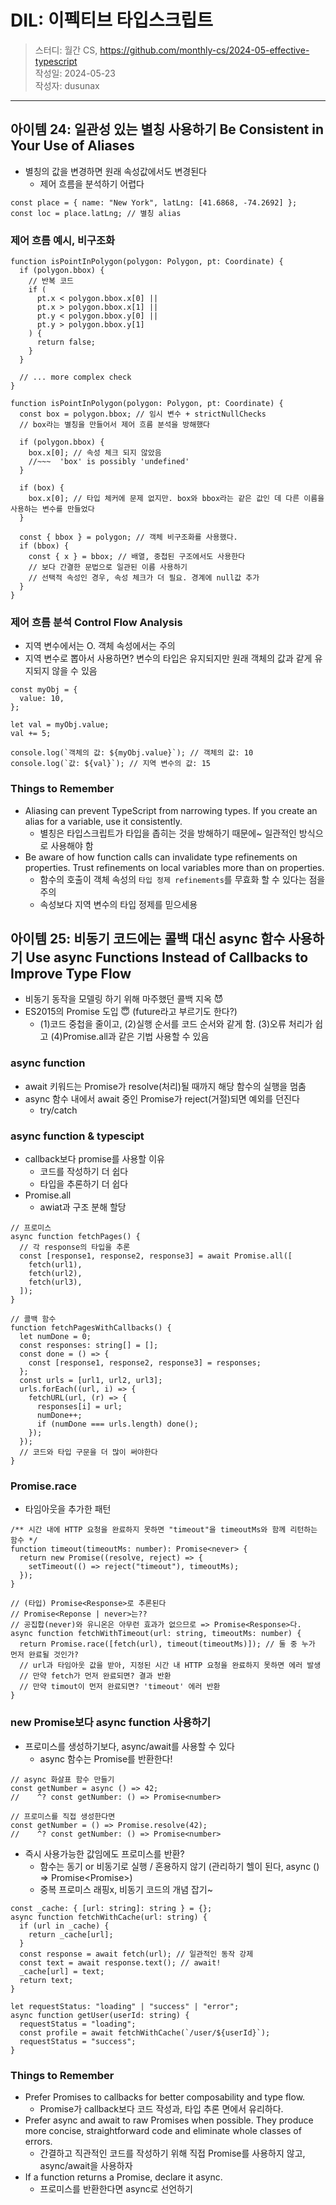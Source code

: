 # DIL: 이펙티브 타입스크립트

> 스터디: 월간 CS, https://github.com/monthly-cs/2024-05-effective-typescript  
> 작성일: 2024-05-23  
> 작성자: dusunax

---

## 아이템 24: 일관성 있는 별칭 사용하기 Be Consistent in Your Use of Aliases

- 별칭의 값을 변경하면 원래 속성값에서도 변경된다
  - 제어 흐름을 분석하기 어렵다

```tsx
const place = { name: "New York", latLng: [41.6868, -74.2692] };
const loc = place.latLng; // 별칭 alias
```

### 제어 흐름 예시, 비구조화

```tsx
function isPointInPolygon(polygon: Polygon, pt: Coordinate) {
  if (polygon.bbox) {
    // 반복 코드
    if (
      pt.x < polygon.bbox.x[0] ||
      pt.x > polygon.bbox.x[1] ||
      pt.y < polygon.bbox.y[0] ||
      pt.y > polygon.bbox.y[1]
    ) {
      return false;
    }
  }

  // ... more complex check
}

function isPointInPolygon(polygon: Polygon, pt: Coordinate) {
  const box = polygon.bbox; // 임시 변수 + strictNullChecks
  // box라는 별칭을 만들어서 제어 흐름 분석을 방해했다

  if (polygon.bbox) {
    box.x[0]; // 속성 체크 되지 않았음
    //~~~  'box' is possibly 'undefined'
  }

  if (box) {
    box.x[0]; // 타입 체커에 문제 없지만. box와 bbox라는 같은 값인 데 다른 이름을 사용하는 변수를 만들었다
  }

  const { bbox } = polygon; // 객체 비구조화를 사용했다.
  if (bbox) {
    const { x } = bbox; // 배열, 중첩된 구조에서도 사용한다
    // 보다 간결한 문법으로 일관된 이름 사용하기
    // 선택적 속성인 경우, 속성 체크가 더 필요. 경계에 null값 추가
  }
}
```

### 제어 흐름 분석 Control Flow Analysis

- 지역 변수에서는 O. 객체 속성에서는 주의
- 지역 변수로 뽑아서 사용하면? 변수의 타입은 유지되지만 원래 객체의 값과 같게 유지되지 않을 수 있음

```tsx
const myObj = {
  value: 10,
};

let val = myObj.value;
val += 5;

console.log(`객체의 값: ${myObj.value}`); // 객체의 값: 10
console.log(`값: ${val}`); // 지역 변수의 값: 15
```

### Things to Remember

- Aliasing can prevent TypeScript from narrowing types. If you create an alias for a variable, use it consistently.
  - 별칭은 타입스크립트가 타입을 좁히는 것을 방해하기 때문에~ 일관적인 방식으로 사용해야 함
- Be aware of how function calls can invalidate type refinements on properties. Trust refinements on local variables more than on properties.
  - 함수의 호출이 객체 속성의 `타입 정제 refinements`를 무효화 할 수 있다는 점을 주의
  - 속성보다 지역 변수의 타입 정제를 믿으세용

## 아이템 25: 비동기 코드에는 콜백 대신 async 함수 사용하기 Use async Functions Instead of Callbacks to Improve Type Flow

- 비동기 동작을 모델링 하기 위해 마주했던 콜백 지옥 😈
- ES2015의 Promise 도입 😇 (future라고 부르기도 한다?)
  - (1)코드 중첩을 줄이고, (2)실행 순서를 코드 순서와 같게 함. (3)오류 처리가 쉽고 (4)Promise.all과 같은 기법 사용할 수 있음

### async function

- await 키워드는 Promise가 resolve(처리)될 때까지 해당 함수의 실행을 멈춤
- async 함수 내에서 await 중인 Promise가 reject(거절)되면 예외를 던진다
  - try/catch

### async function & typescipt

- callback보다 promise를 사용할 이유
  - 코드를 작성하기 더 쉽다
  - 타입을 추론하기 더 쉽다
- Promise.all
  - awiat과 구조 분해 할당

```tsx
// 프로미스
async function fetchPages() {
  // 각 response의 타입을 추론
  const [response1, response2, response3] = await Promise.all([
    fetch(url1),
    fetch(url2),
    fetch(url3),
  ]);
}

// 콜백 함수
function fetchPagesWithCallbacks() {
  let numDone = 0;
  const responses: string[] = [];
  const done = () => {
    const [response1, response2, response3] = responses;
  };
  const urls = [url1, url2, url3];
  urls.forEach((url, i) => {
    fetchURL(url, (r) => {
      responses[i] = url;
      numDone++;
      if (numDone === urls.length) done();
    });
  });
  // 코드와 타입 구문을 더 많이 써야한다
}
```

### Promise.race

- 타임아웃을 추가한 패턴

```tsx
/** 시간 내에 HTTP 요청을 완료하지 못하면 "timeout"을 timeoutMs와 함께 리턴하는 함수 */
function timeout(timeoutMs: number): Promise<never> {
  return new Promise((resolve, reject) => {
    setTimeout(() => reject("timeout"), timeoutMs);
  });
}

// (타입) Promise<Response>로 추론된다
// Promise<Reponse | never>는??
// 공집합(never)와 유니온은 아무런 효과가 없으므로 => Promise<Response>다.
async function fetchWithTimeout(url: string, timeoutMs: number) {
  return Promise.race([fetch(url), timeout(timeoutMs)]); // 둘 중 누가 먼저 완료될 것인가?
  // url과 타임아웃 값을 받아, 지정된 시간 내 HTTP 요청을 완료하지 못하면 에러 발생
  // 만약 fetch가 먼저 완료되면? 결과 반환
  // 만약 timout이 먼저 완료되면? 'timeout' 에러 반환
}
```

### new Promise보다 async function 사용하기

- 프로미스를 생성하기보다, async/await를 사용할 수 있다
  - async 함수는 Promise를 반환한다!

```tsx
// async 화살표 함수 만들기
const getNumber = async () => 42;
//    ^? const getNumber: () => Promise<number>

// 프로미스를 직접 생성한다면
const getNumber = () => Promise.resolve(42);
//    ^? const getNumber: () => Promise<number>
```

- 즉시 사용가능한 값임에도 프로미스를 반환?
  - 함수는 동기 or 비동기로 실행 / 혼용하지 않기 (관리하기 헬이 된다, async () => Promise<Promise<T>>)
  - 중복 프로미스 래핑x, 비동기 코드의 개념 잡기~

```tsx
const _cache: { [url: string]: string } = {};
async function fetchWithCache(url: string) {
  if (url in _cache) {
    return _cache[url];
  }
  const response = await fetch(url); // 일관적인 동작 강제
  const text = await response.text(); // await!
  _cache[url] = text;
  return text;
}

let requestStatus: "loading" | "success" | "error";
async function getUser(userId: string) {
  requestStatus = "loading";
  const profile = await fetchWithCache(`/user/${userId}`);
  requestStatus = "success";
}
```

### Things to Remember

- Prefer Promises to callbacks for better composability and type flow.
  - Promise가 callback보다 코드 작성과, 타입 추론 면에서 유리하다.
- Prefer async and await to raw Promises when possible. They produce more concise, straightforward code and eliminate whole classes of errors.
  - 간결하고 직관적인 코드를 작성하기 위해 직접 Promise를 사용하지 않고, async/await을 사용하자
- If a function returns a Promise, declare it async.
  - 프로미스를 반환한다면 async로 선언하기
